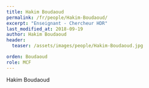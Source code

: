 ```yaml
---
title: Hakim Boudaoud
permalink: /fr/people/Hakim-Boudaoud/
excerpt: "Enseignant - Chercheur HDR"
last_modified_at: 2018-09-19
author: Hakim Boudaoud
header:
  teaser: /assets/images/people/Hakim-Boudaoud.jpg

orden: Boudaoud
role: MCF
---
```


Hakim Boudaoud